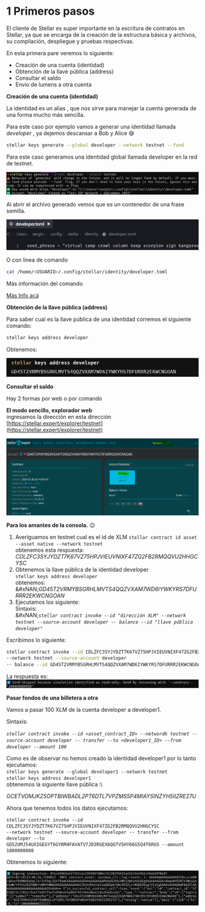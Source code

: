 # 1️ Primeros pasos

El cliente de Stellar es super importante en la escritura de contratos en Stellar, ya que se encarga de la creación de la estructura básica y archivos, su compilación, despliegue y pruebas respectivas.

En esta primera pare veremos lo siguiente:

* Creación de una cuenta (identidad)
* Obtención de la llave pública (address)
* Consultar el saldo
* Envio de lumens a otra cuenta

**Creación de una cuenta (identidad)**

La identidad es un alias , que nos sirve para manejar la cuenta generada de una forma mucho más sencilla.

Para este caso por ejemplo vamos a generar una identidad llamada _developer_ , ya dejemos descansar a Bob y Alice 😅

```bash
stellar keys generate --global developer --network testnet --fund
```

Para este caso generamos una identidad global llamada developer en la red de testnet.

![1](https://raw.githubusercontent.com/StellarEspanol/Soroban/main/.gitbook/assets/image%20(19).png)

Al abrir el archivo generado vemos que es un contenedor de una frase semilla.

![2](https://raw.githubusercontent.com/StellarEspanol/Soroban/main/.gitbook/assets/image%20(20).png)


O  con linea de comando

```bash
cat /home/<USUARIO>/.config/stellar/identity/developer.toml
```

Más información del comando

[Más Info acá](https://developers.stellar.org/docs/tools/developer-tools/cli/stellar-cli#stellar-keys-generate)
 

**Obtención de la llave pública (address)**

Para saber cual es la llave pública de una identidad corremos el siguiente comando:

```bash
stellar keys address developer
```

Obtenemos:

![3](https://raw.githubusercontent.com/StellarEspanol/Soroban/main/.gitbook/assets/image%20(21).png)

**Consultar el saldo**

Hay 2 formas por web o por comando

**El modo sencillo, explorador web**\
ingresamos la dirección en esta dirección [https://stellar.expert/explorer/testnet](https://stellar.expert/explorer/testnet)

![4](https://raw.githubusercontent.com/StellarEspanol/Soroban/main/.gitbook/assets/image%20(15).png)


**Para los amantes de la consola.** 😉

1. Averiguamos en testnet cual es el id de XLM `stellar contract id asset --asset native --network testnet`\
   obtenemos esta respuesta: _CDLZFC3SYJYDZT7K67VZ75HPJVIEUVNIXF47ZG2FB2RMQQVU2HHGCYSC_
2. Obtenemos la llave pública de la identidad developer\
   `stellar keys address developer`\
   obtenemos:\
   &#xNAN;_&#x47;D45T2VRMYBSGRHLMVTS4QQZVXAM7WD6IYWKYRS7DFURRR2EKWCNGOAN_
3. Ejecutamos los siguiente:\
   Sintaxis:\
   &#xNAN;_`stellar contract invoke --id "dirección XLM" --network testnet --source-account developer -- balance --id "llave pública developer"`_

Escribimos lo siguiente:

```bash
stellar contract invoke --id CDLZFC3SYJYDZT7K67VZ75HPJVIEUVNIXF47ZG2FB2RMQQVU2HHGCYSC 
--network testnet --source-account developer 
-- balance --id GD45T2VRMYBSGRHLMVTS4QQZVXAM7WD6IYWKYRS7DFURRR2EKWCNGOAN
```

La respuesta es:
![5](https://raw.githubusercontent.com/StellarEspanol/Soroban/main/.gitbook/assets/image%20(22).png)

**Pasar fondos de una billetera a otra**

Vamos a pasar 100 XLM de la cuenta developer a developer1.

Sintaxis:

_`stellar contract invoke --id <asset_contract_ID> --networdk testnet --source-account developer -- transfer --to <developer1_ID> --from developer --amount 100`_

Como es de observar no hemos creado la identidad developer1 por lo tanto ejecutamos:\
`stellar keys generate --global developer1 --network testnet`\
`stellar keys address developer1`\
obtenemos la siguiente llave pública :\


_GCETVOMJKZ5OPTBIWBADL2PT6DTL7VPZMS5P4MIAYSINZYH5IIZRE27U_

Ahora que tenemos todos los datos ejecutamos:

```
stellar contract invoke --id CDLZFC3SYJYDZT7K67VZ75HPJVIEUVNIXF47ZG2FB2RMQQVU2HHGCYSC 
--network testnet --source-account developer -- transfer --from developer --to GD52UMJ54UXIGEGYT6GYRM4FAVATV7JD3RGEX6QGTV5HY66G5Q4T6RUS --amount 1000000000
```



Obtenemos lo siguiente:

![6](https://raw.githubusercontent.com/StellarEspanol/Soroban/main/.gitbook/assets/image%20(23).png)
